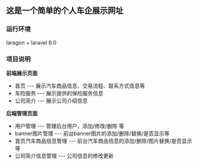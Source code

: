 ## 这是一个简单的个人车企展示网址
### 运行环境
laragon + laravel 6.0<br>
### 项目说明
**前端展示页面** <br>
* 首页 --- 展示汽车商品信息、交易流程、联系方式信息等<br>
* 车险服务 --- 展示提供的保险服务信息<br>
* 公司简介 --- 展示公司介绍信息<br>

**后端管理页面** <br>
* 用户管理 --- 管理后台用户，添加/修改/删除 等<br>
* banner图片管理 --- 前台banner图片的添加/删除/替换/是否显示等<br>
* 首页汽车商品信息管理 --- 前台汽车商品信息的添加/删除/图片替换/是否显示等<br>
* 公司简介信息管理 --- 公司信息的修改更新<br>
